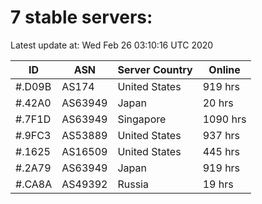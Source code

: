 # 7 stable servers:

Latest update at: Wed Feb 26 03:10:16 UTC 2020

| ID | ASN | Server Country | Online |
| -- | --- | -------------- | ------ |
| #.D09B | AS174 | United States | 919 hrs |
| #.42A0 | AS63949 | Japan | 20 hrs |
| #.7F1D | AS63949 | Singapore | 1090 hrs |
| #.9FC3 | AS53889 | United States | 937 hrs |
| #.1625 | AS16509 | United States | 445 hrs |
| #.2A79 | AS63949 | Japan | 919 hrs |
| #.CA8A | AS49392 | Russia | 19 hrs |

